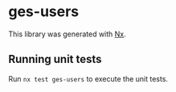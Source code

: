 # ges-users

This library was generated with [Nx](https://nx.dev).

## Running unit tests

Run `nx test ges-users` to execute the unit tests.
